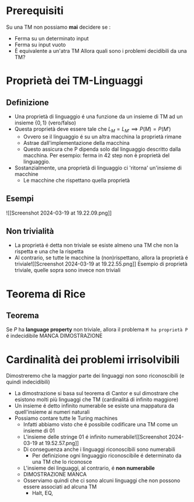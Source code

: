 # Prerequisiti
Su una TM non possiamo **mai** decidere se :
- Ferma su un determinato input
- Ferma su input vuoto
- È equivalente a un'atra TM
Allora quali sono i problemi decidibili da una TM?
# Proprietà dei TM-Linguaggi
## Definizione
- Una proprietà di linguaggio é una funzione da un insieme di TM ad un insieme $\{ 0,1 \}$ (vero/falso)
- Questa proprietà deve essere tale che $L_M = L_{M'} \implies P(M)=P(M')$ 
	- Ovvero se il linguaggio é su un altra macchina la proprietà rimane
	- Astrae dall'implementazione della macchina
	- Questo assicura che P dipenda solo dal linguaggio descritto dalla macchina. Per esempio: ferma in 42 step non è proprietà del linguaggio.
- Sostanzialmente, una proprietà di linguaggio ci 'ritorna' un'insieme di macchine
	- Le macchine che rispettano quella proprietà
## Esempi
![[Screenshot 2024-03-19 at 19.22.09.png]]
## Non trivialità
- La proprietà é detta non triviale se esiste almeno una TM che non la rispetta e una che la rispetta
- Al contrario, se tutte le macchine la (non)rispettano, allora la proprietà é triviale![[Screenshot 2024-03-19 at 19.22.55.png]]
  Esempio di proprietà triviale, quelle sopra sono invece non triviali
# Teorema di Rice
## Teorema
Se $P$ ha **language property** non triviale, allora il problema `M ha proprietà P` é indecidibile
MANCA DIMOSTRAZIONE

# Cardinalità dei problemi irrisolvibili
Dimostreremo che la maggior parte dei linguaggi non sono riconoscibili (e quindi indecidibili)
- La dimostrazione si basa sul teorema di Cantor e sul dimostrare che esistono molti più linguaggi che TM (cardinalitá di infinito maggiore)
- Un insieme é detto infinito numerabile se esiste una mappatura da quell'insieme ai numeri naturali
- Possiamo contare tutte le Turing machines
	- Infatti abbiamo visto che é possibile codificare una TM come un insieme di 01
	- L'insieme delle stringe 01 é infinito numerabile![[Screenshot 2024-03-19 at 19.52.57.png]]
  - Di conseguenza anche i linguaggi riconoscibili sono numerabili
	  - Per definizione ogni linguaggio riconoscibile é determinato da una TM che lo riconosce
  - L'insieme dei linguaggi, al contrario, é **non numerabile**
  - DIMOSTRAZIONE MANCA
  - Osserviamo quindi che ci sono alcuni linguaggi che non possono essere associati ad alcuna TM
	  - Halt, EQ, 